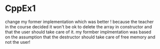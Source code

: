 # CppEx1
change my former implementation which was better ! because the teacher in the course decided it won't be ok to delete the array in constructor and that the user should take care of it. my formber implmentation was based on the assumption that the destructor should take care of free memory and not the user!
